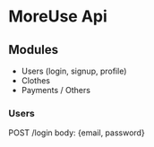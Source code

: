 # MoreUse Api

## Modules
- Users (login, signup, profile)
- Clothes
- Payments / Others

### Users
POST /login body: {email, password}
